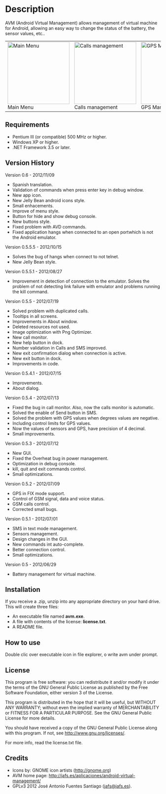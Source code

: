 Description
===========
AVM (Android Virtual Management) allows management of virtual machine for Android, allowing an easy way to change the status of the battery, the sensor values, etc..

<table><tr>
<td><img src="http://jafs.es/wp-content/uploads/2012/06/ventana.2.jpg"  width=200 alt="Main Menu" /><br />Main Menu</td>
<td><img src="http://jafs.es/wp-content/uploads/2012/06/ventana.7.jpg" width=200 alt="Calls management" /><br />Calls management</td>
<td><img src="http://jafs.es/wp-content/uploads/2012/06/ventana.4.jpg" width=200 alt="GPS Management" /><br />GPS Management</td>
</tr></table>

Requirements
------------
* Pentium III (or compatible) 500 MHz or higher.
* Windows XP or higher.
* .NET Framework 3.5 or later.


Version History
---------------
Version 0.6 - 2012/11/09
* Spanish translation.
* Validation of commands when press enter key in debug window.
* New app icon.
* New Jelly Bean android icons style.
* Small enhacements.
* Improve of menu style.
* Button for hide and show debug console.
* New buttons style.
* Fixed problem with AVD commands.
* Fixed application hangs when connected to an open portwhich is not the Android emulator.
 
Version 0.5.5.5 - 2012/10/15
* Solves the bug of hangs when connect to not telnet.
* New Jelly Bean style.
 
Version 0.5.5.1 - 2012/08/27
* Improvement in detection of connection to the emulator. Solves the problem of not detecting link failure with emulator and problems running the kill command.

Version 0.5.5 - 2012/07/19
* Solved problem with duplicated calls.
* Tooltips in all screens.
* Improvements in About window.
* Deleted resources not used.
* Image optimization with Png Optimizer.
* New call monitor.
* New help button in dock.
* Number validation in Calls and SMS improved.
* New exit confirmation dialog when connection is active.
* New exit button in dock.
* Improvements in code.

Version 0.5.4.1 - 2012/07/15
* Improvements.
* About dialog.
 
Version 0.5.4 - 2012/07/13
* Fixed the bug in call monitor. Also, now the calls monitor is automatic.
* Solved the enable of Send button in SMS.
* Solved the problem with GPS values when degrees values are negative.
* Including control limits for GPS values.
* Now the values of sensors and GPS, have precision of 4 decimal.
* Small improvements.

Version 0.5.3 - 2012/07/12
* New GUI.
* Fixed the Overheat bug in power management.
* Optimization in debug console.
* kill, quit and exit commands control.
* Small optimizations.

Version 0.5.2 - 2012/07/09
* GPS in FIX mode support.
* Control of GSM signal, data and voice status.
* GSM calls control.
* Corrected small bugs.

Version 0.5.1 - 2012/07/01
* SMS in text mode management.
* Sensors management.
* Design changes in the GUI.
* New commands int auto-complete.
* Better connection control.
* Small optimizations.

Version 0.5 - 2012/06/29
* Battery management for virtual machine.


Installation
------------
If you receive a .zip, unzip into any appropriate directory on your hard drive. This will create three files:

* An executable file named **avm.exe**.
* A file with contents of the license: **license.txt**.
* A README file.


How to use
----------
Double clic over executable icon in file explorer, o write avm under prompt.


License
-------
This program is free software: you can redistribute it and/or modify it under the terms of the GNU General Public License as published by the Free Software Foundation, either version 3 of the License.

This program is distributed in the hope that it will be useful, but WITHOUT ANY WARRANTY; without even the implied warranty of MERCHANTABILITY or FITNESS FOR A PARTICULAR PURPOSE. See the GNU General Public License for more details.

You should have received a copy of the GNU General Public License along with this program. If not, see http://www.gnu.org/licenses/.

For more info, read the license.txt file.


Credits
-------
* Icons by: GNOME icon artists (http://gnome.org)
* AVM home page: http://jafs.es/aplicaciones/android-virtual-management/
* GPLv3 2012 José Antonio Fuentes Santiago (jafs@jafs.es).
